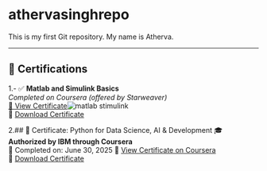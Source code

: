 # athervasinghrepo

This is my first Git repository. My name is Atherva.

---

## 📜 Certifications


1.- ✅ **Matlab and Simulink Basics**  
  *Completed on Coursera (offered by Starweaver)*  
  [🔗 View Certificate](https://coursera.org/verify/8YO72IXZN22B)![matlab stimulink](https://github.com/user-attachments/assets/98d3f209-a8ce-46dd-9545-b96866b3ee74)  
📄 [Download  Certificate](./matlab_certificate.jpg) 

2.## 🏅 Certificate: Python for Data Science, AI & Development
🎓 **Authorized by IBM through Coursera**  
📅 Completed on: June 30, 2025
🔗 [View Certificate on Coursera](https://coursera.org/share/8c42052bad2c63508702d4b2f23a6ccf)  
📄 [Download  Certificate](./python_certificate.jpg)
